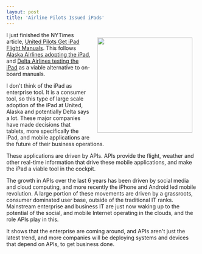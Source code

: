 ```yaml
---
layout: post
title: 'Airline Pilots Issued iPads'
---
```

<img style="padding: 15px;" src="http://kinlane-productions.s3.amazonaws.com/api-evangelist/ipad-in-the-cockpit.jpg" alt="" width="250" align="right" />I just finished the NYTimes article, <a title="United Pilots Get iPad Flight Manuals" href="http://bits.blogs.nytimes.com/2011/08/23/united-airlines-to-give-all-pilots-ipad-flight-manuals/">United Pilots Get iPad Flight Manuals</a>. This follows <a title="Alaska Airlines adopting the iPad" href="http://www.pcworld.com/article/228924/ipad_enters_the_cockpit_on_alaska_air.html">Alaska Airlines adopting the iPad</a>, and <a title="Delta Airlines testing the iPad" href="http://www.appleinsider.com/articles/11/08/17/delta_airlines_now_testing_apple_ipad_as_electronic_flight_bag.html">Delta Airlines testing the iPad</a> as a viable alternative to on-board manuals.<p></p>
I don't think of the iPad as enterprise tool. It is a consumer tool, so this type of large scale adoption of the iPad at United, Alaska and potentially Delta says a lot. These major companies have made decisions that tablets, more specifically the iPad, and mobile applications are the future of their business operations.<p></p>
These applications are driven by APIs. APIs provide the flight, weather and other real-time information that drive these mobile applications, and make the iPad a viable tool in the cockpit.<p></p>
The growth in APIs over the last 6 years has been driven by social media and cloud computing, and more recently the iPhone and Android led mobile revolution. A large portion of these movements are driven by a grassroots, consumer dominated user base, outside of the traditional IT ranks. Mainstream enterprise and business IT are just now waking up to the potential of the social, and mobile Internet operating in the clouds, and the role APIs play in this.<p></p>
It shows that the enterprise are coming around, and APIs aren't just the latest trend, and more companies will be deploying systems and devices that depend on APIs, to get business done.